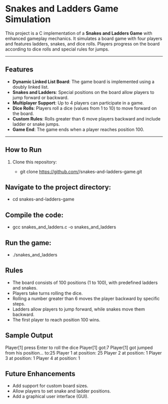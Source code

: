 # Snakes and Ladders Game Simulation

This project is a C implementation of a **Snakes and Ladders Game** with enhanced gameplay mechanics. It simulates a board game with four players and features ladders, snakes, and dice rolls. Players progress on the board according to dice rolls and special rules for jumps.

---

## Features

- **Dynamic Linked List Board**: The game board is implemented using a doubly linked list.
- **Snakes and Ladders**: Special positions on the board allow players to jump forward or backward.
- **Multiplayer Support**: Up to 4 players can participate in a game.
- **Dice Rolls**: Players roll a dice (values from 1 to 10) to move forward on the board.
- **Custom Rules**: Rolls greater than 6 move players backward and include ladder or snake jumps.
- **Game End**: The game ends when a player reaches position 100.

---

## How to Run

1. Clone this repository:
   
   - git clone https://github.com/<your-username>/snakes-and-ladders-game.git

## Navigate to the project directory:

  - cd snakes-and-ladders-game
## Compile the code:

  - gcc snakes_and_ladders.c -o snakes_and_ladders
## Run the game:

  - ./snakes_and_ladders

## Rules
- The board consists of 100 positions (1 to 100), with predefined ladders and snakes.
- Players take turns rolling the dice.
- Rolling a number greater than 6 moves the player backward by specific steps.
- Ladders allow players to jump forward, while snakes move them backward.
- The first player to reach position 100 wins.

## Sample Output

  Player[1] press Enter to roll the dice
  Player[1] got:7
  Player[1] got jumped from his position... to:25
  Player 1 at position: 25
  Player 2 at position: 1
  Player 3 at position: 1
  Player 4 at position: 1
  
## Future Enhancements
  - Add support for custom board sizes.
  - Allow players to set snake and ladder positions.
  - Add a graphical user interface (GUI).
